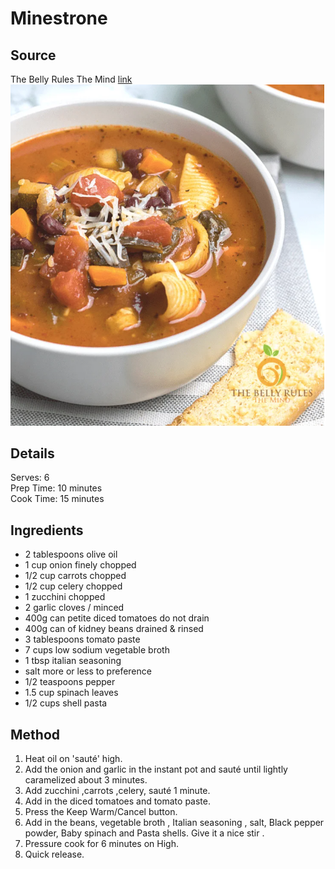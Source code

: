 # Minestrone

## Source
The Belly Rules The Mind [link](https://thebellyrulesthemind.net/instant-pot-minestrone-soup/)\
![](./pictures/minestrone.png)

## Details
Serves: 6\
Prep Time: 10 minutes\
Cook Time: 15 minutes

## Ingredients
- 2 tablespoons olive oil
- 1 cup onion finely chopped
- 1/2 cup carrots chopped
- 1/2 cup celery chopped
- 1 zucchini chopped
- 2 garlic cloves / minced
- 400g can petite diced tomatoes do not drain
- 400g can of kidney beans drained & rinsed
- 3 tablespoons tomato paste
- 7 cups low sodium vegetable broth
- 1 tbsp italian seasoning
- salt more or less to preference
- 1/2 teaspoons pepper
- 1.5 cup spinach leaves
- 1/2 cups shell pasta

## Method
1. Heat oil on 'sauté' high.
2. Add the onion and garlic in the instant pot and sauté until lightly caramelized about 3 minutes.
3. Add zucchini ,carrots ,celery, sauté 1 minute.
4. Add in the diced tomatoes and tomato paste.
5. Press the Keep Warm/Cancel button.
6. Add in the beans, vegetable broth , Italian seasoning , salt, Black pepper powder, Baby spinach and Pasta shells. Give it a nice stir .
6. Pressure cook for 6 minutes on High.
7. Quick release.
